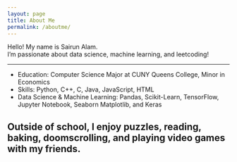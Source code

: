 ```yaml
---
layout: page
title: About Me
permalink: /aboutme/
---
```



Hello! My name is Sairun Alam.  
I’m passionate about data science, machine learning, and leetcoding!  

---
- Education: Computer Science Major at CUNY Queens College, Minor in Economics 
- Skills: Python, C++, C, Java, JavaScript, HTML
- Data Science & Machine Learning: Pandas, Scikit-Learn, TensorFlow, Jupyter Notebook, Seaborn Matplotlib, and Keras

Outside of school, I enjoy puzzles, reading, baking, doomscrolling, and playing video games with my friends.  
---
